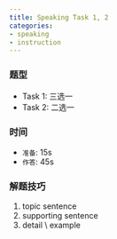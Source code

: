 ```yaml
---
title: Speaking Task 1, 2
categories:
- speaking
- instruction
---
```


### 题型

- Task 1: 三选一
- Task 2: 二选一

### 时间

- `准备`: 15s
- `作答`: 45s

### 解题技巧

1. topic sentence
2. supporting sentence
3. detail \ example


